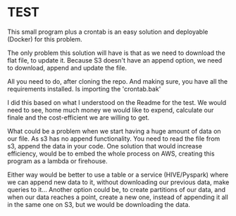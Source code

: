 # TEST

This small program plus a crontab is an easy solution and deployable (Docker) for this problem.

The only problem this solution will have is that as we need to download the flat file, to update it. Because S3 doesn't have an append option, we need to download, append and update the file. 

All you need to do, after cloning the repo. And making sure, you have all the requirements installed. Is importing the 'crontab.bak'

I did this based on what I understood on the Readme for the test. We would need to see, home much money we would like to expend, calculate our finale and the cost-efficient we are willing to get.

What could be a problem when we start having a huge amount of data on our file. As s3 has no append functionality. You need to read the file from s3, append the data in your code. One solution that would increase efficiency, would be to embed the whole process on AWS, creating this program as a lambda or firehouse. 

Either way would be better to use a table or a service  (HIVE/Pyspark) where we can append new data to it, without downloading our previous data, make queries to it... Another option could be, to create partitions of our data, and when our data reaches a point, create a new one, instead of appending it all in the same one on S3, but we would be downloading the data. 